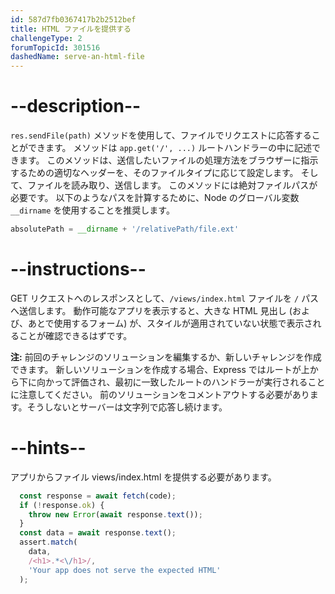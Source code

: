 ```yaml
---
id: 587d7fb0367417b2b2512bef
title: HTML ファイルを提供する
challengeType: 2
forumTopicId: 301516
dashedName: serve-an-html-file
---
```


# --description--

`res.sendFile(path)` メソッドを使用して、ファイルでリクエストに応答することができます。 メソッドは `app.get('/', ...)` ルートハンドラーの中に記述できます。 このメソッドは、送信したいファイルの処理方法をブラウザーに指示するための適切なヘッダーを、そのファイルタイプに応じて設定します。 そして、ファイルを読み取り、送信します。 このメソッドには絶対ファイルパスが必要です。 以下のようなパスを計算するために、Node のグローバル変数 `__dirname` を使用することを推奨します。

```js
absolutePath = __dirname + '/relativePath/file.ext'
```

# --instructions--

GET リクエストへのレスポンスとして、`/views/index.html` ファイルを `/` パスへ送信します。 動作可能なアプリを表示すると、大きな HTML 見出し (および、あとで使用するフォーム) が、スタイルが適用されていない状態で表示されることが確認できるはずです。

**注:** 前回のチャレンジのソリューションを編集するか、新しいチャレンジを作成できます。 新しいソリューションを作成する場合、Express ではルートが上から下に向かって評価され、最初に一致したルートのハンドラーが実行されることに注意してください。 前のソリューションをコメントアウトする必要があります。そうしないとサーバーは文字列で応答し続けます。

# --hints--

アプリからファイル views/index.html を提供する必要があります。

```js
  const response = await fetch(code);
  if (!response.ok) {
    throw new Error(await response.text());
  }
  const data = await response.text();
  assert.match(
    data,
    /<h1>.*<\/h1>/,
    'Your app does not serve the expected HTML'
  );
```

